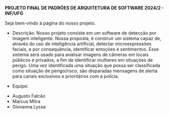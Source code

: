 **PROJETO FINAL DE PADRÕES DE ARQUITETURA DE SOFTWARE 2024/2 - INF/UFG**

Seja bem-vindo à página do nosso projeto.

* Descrição: Nosso projeto consiste em um software de detecção por imagem inteligente. Nossa proposta,
é construir um sistema capaz de, através do uso de inteligência artificial, detectar microexpressões faciais, e por 
consequência, identificar emoções e sentimentos. Esse sistema será usado para analisar imagens de câmeras em locais públicos 
e privados, a fim de identificar mulheres em situações de perigo. Uma vez identificada uma situação que possa ser classificada
como situação de perigo/risco, são disparadas mensagens de alerta para canais exclusivos e prioritários com a polícia.

* Equipe: 
- Augusto Falcão
- Marcus Mitra
- Giovanna Lyssa
